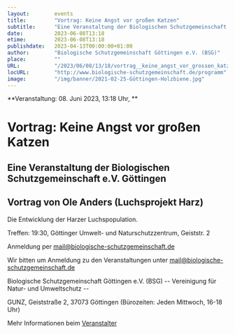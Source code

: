 ```yaml
---
layout:        events
title:         "Vortrag: Keine Angst vor großen Katzen"
subtitle:      "Eine Veranstaltung der Biologischen Schutzgemeinschaft e.V. Göttingen"
date:          2023-06-08T13:18
etime:         2023-06-08T13:18
publishdate:   2023-04-13T00:00:00+01:00
author:        "Biologische Schutzgemeinschaft Göttingen e.V. (BSG)"
place:         ""
URL:           "/2023/06/08/13/18/vortrag__keine_angst_vor_grossen_katzen"
locURL:        "http://www.biologische-schutzgemeinschaft.de/programm"
image:         "/img/banner/2021-02-25-Göttingen-Holzbiene.jpg"
---
```


**Veranstaltung: 08. Juni 2023, 13:18 Uhr, **

Vortrag: Keine Angst vor großen Katzen
===========

Eine Veranstaltung der Biologischen Schutzgemeinschaft e.V. Göttingen
-----------
Vortrag von Ole Anders (Luchsprojekt Harz)
-------------

Die Entwicklung der Harzer Luchspopulation.

Treffen: 19:30, Göttinger Umwelt- und Naturschutzzentrum, Geiststr. 2

Anmeldung per mail@biologische-schutzgemeinschaft.de


Wir bitten um Anmeldung zu den Veranstaltungen unter mail@biologische-schutzgemeinschaft.de

Biologische Schutzgemeinschaft Göttingen e.V. (BSG)
-- Vereinigung für Natur- und Umweltschutz --

GUNZ, Geiststraße 2, 37073 Göttingen (Bürozeiten: Jeden Mittwoch, 16-18 Uhr)

Mehr Informationen beim [Veranstalter](http://www.biologische-schutzgemeinschaft.de/programm)
